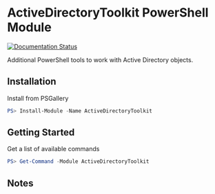 # ActiveDirectoryToolkit PowerShell Module

[![Documentation Status](http://readthedocs.org/projects/activedirectorytoolkit/badge/?version=latest)](http://activedirectorytoolkit.readthedocs.io/en/latest/?badge=latest)

Additional PowerShell tools to work with Active Directory objects.

## Installation

Install from PSGallery

```powershell
PS> Install-Module -Name ActiveDirectoryToolkit
```

## Getting Started

Get a list of available commands

```powershell
PS> Get-Command -Module ActiveDirectoryToolkit
```

## Notes
